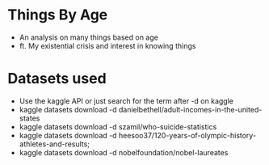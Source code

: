 # Things By Age
- An analysis on many things based on age
- ft. My existential crisis and interest in knowing things

# Datasets used
- Use the kaggle API or just search for the term after -d on kaggle
- kaggle datasets download -d danielbethell/adult-incomes-in-the-united-states
- kaggle datasets download -d szamil/who-suicide-statistics
- kaggle datasets download -d heesoo37/120-years-of-olympic-history-athletes-and-results;
- kaggle datasets download -d nobelfoundation/nobel-laureates
